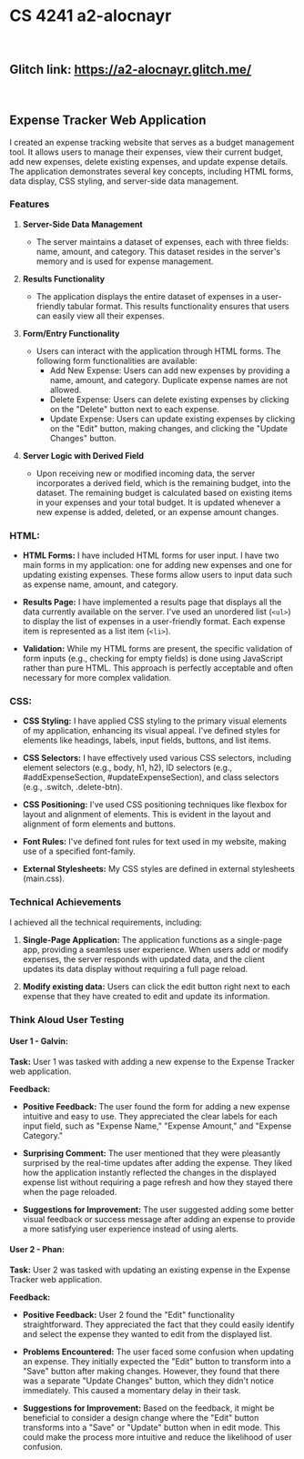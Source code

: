 # CS 4241 a2-alocnayr

<br>

## **Glitch link:** https://a2-alocnayr.glitch.me/

<br>

## Expense Tracker Web Application

I created an expense tracking website that serves as a budget management tool. It allows users to manage their expenses, view their current budget, add new expenses, delete existing expenses, and update expense details. The application demonstrates several key concepts, including HTML forms, data display, CSS styling, and server-side data management.

### Features

1. **Server-Side Data Management**
   - The server maintains a dataset of expenses, each with three fields: name, amount, and category. This dataset resides in the server's memory and is used for expense management.

2. **Results Functionality**
   - The application displays the entire dataset of expenses in a user-friendly tabular format. This results functionality ensures that users can easily view all their expenses.

3. **Form/Entry Functionality**
   - Users can interact with the application through HTML forms. The following form functionalities are available:
     - Add New Expense: Users can add new expenses by providing a name, amount, and category. Duplicate expense names are not allowed.
     - Delete Expense: Users can delete existing expenses by clicking on the "Delete" button next to each expense.
     - Update Expense: Users can update existing expenses by clicking on the "Edit" button, making changes, and clicking the "Update Changes" button.

4. **Server Logic with Derived Field**
   - Upon receiving new or modified incoming data, the server incorporates a derived field, which is the remaining budget, into the dataset. The remaining budget is calculated based on existing items in your expenses and your total budget. It is updated whenever a new expense is added, deleted, or an expense amount changes.

### HTML:

- **HTML Forms:** I have included HTML forms for user input. I have two main forms in my application: one for adding new expenses and one for updating existing expenses. These forms allow users to input data such as expense name, amount, and category.

- **Results Page:** I have implemented a results page that displays all the data currently available on the server. I've used an unordered list (`<ul>`) to display the list of expenses in a user-friendly format. Each expense item is represented as a list item (`<li>`).

- **Validation:** While my HTML forms are present, the specific validation of form inputs (e.g., checking for empty fields) is done using JavaScript rather than pure HTML. This approach is perfectly acceptable and often necessary for more complex validation.

### CSS:

- **CSS Styling:** I have applied CSS styling to the primary visual elements of my application, enhancing its visual appeal. I've defined styles for elements like headings, labels, input fields, buttons, and list items.

- **CSS Selectors:** I have effectively used various CSS selectors, including element selectors (e.g., body, h1, h2), ID selectors (e.g., #addExpenseSection, #updateExpenseSection), and class selectors (e.g., .switch, .delete-btn).

- **CSS Positioning:** I've used CSS positioning techniques like flexbox for layout and alignment of elements. This is evident in the layout and alignment of form elements and buttons.

- **Font Rules:** I've defined font rules for text used in my website, making use of a specified font-family.

- **External Stylesheets:** My CSS styles are defined in external stylesheets (main.css).

### Technical Achievements

I achieved all the technical requirements, including:

1. **Single-Page Application:** The application functions as a single-page app, providing a seamless user experience. When users add or modify expenses, the server responds with updated data, and the client updates its data display without requiring a full page reload.

2. **Modify existing data:** Users can click the edit button right next to each expense that they have created to edit and update its information.

### Think Aloud User Testing

#### User 1 - Galvin:

**Task:** User 1 was tasked with adding a new expense to the Expense Tracker web application.

**Feedback:**

- **Positive Feedback:** The user found the form for adding a new expense intuitive and easy to use. They appreciated the clear labels for each input field, such as "Expense Name," "Expense Amount," and "Expense Category."

- **Surprising Comment:** The user mentioned that they were pleasantly surprised by the real-time updates after adding the expense. They liked how the application instantly reflected the changes in the displayed expense list without requiring a page refresh and how they stayed there when the page reloaded.

- **Suggestions for Improvement:** The user suggested adding some better visual feedback or success message after adding an expense to provide a more satisfying user experience instead of using alerts.

#### User 2 - Phan:

**Task:** User 2 was tasked with updating an existing expense in the Expense Tracker web application.

**Feedback:**

- **Positive Feedback:** User 2 found the "Edit" functionality straightforward. They appreciated the fact that they could easily identify and select the expense they wanted to edit from the displayed list.

- **Problems Encountered:** The user faced some confusion when updating an expense. They initially expected the "Edit" button to transform into a "Save" button after making changes. However, they found that there was a separate "Update Changes" button, which they didn't notice immediately. This caused a momentary delay in their task.

- **Suggestions for Improvement:** Based on the feedback, it might be beneficial to consider a design change where the "Edit" button transforms into a "Save" or "Update" button when in edit mode. This could make the process more intuitive and reduce the likelihood of user confusion.